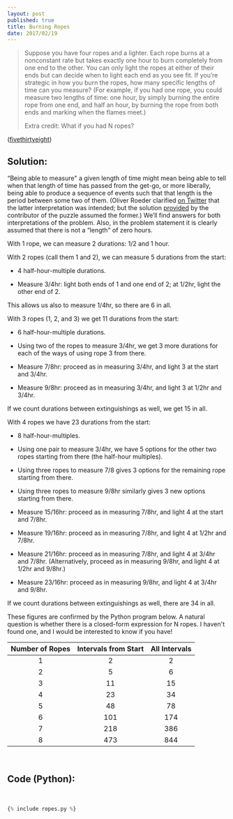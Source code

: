 ```yaml
---
layout: post
published: true
title: Burning Ropes
date: 2017/02/19
---
```

> Suppose you have four ropes and a lighter. Each rope burns at a nonconstant rate but takes exactly one hour to burn completely from one end to the other. You can only light the ropes at either of their ends but can decide when to light each end as you see fit. If you’re strategic in how you burn the ropes, how many specific lengths of time can you measure? (For example, if you had one rope, you could measure two lengths of time: one hour, by simply burning the entire rope from one end, and half an hour, by burning the rope from both ends and marking when the flames meet.)
> 
> Extra credit: What if you had N ropes?

<!--more-->

([fivethirtyeight](https://fivethirtyeight.com/features/a-riddle-how-many-crooked-politicians-are-there/))

## Solution:

“Being able to measure" a given length of time might mean being able to tell when that length of time has passed from the get-go, or more liberally, being able to produce a sequence of events such that that length is the period between some two of them. (Oliver Roeder clarified [on Twitter](https://twitter.com/ollie/status/832720620588724224) that the latter interpretation was intended; but the solution [provided](https://fivethirtyeight.com/features/two-mysteries-of-the-gold-coins/) by the contributor of the puzzle assumed the former.) We’ll find answers for both interpretations of the problem. Also, in the problem statement it is clearly assumed that there is not a “length" of zero hours.

With 1 rope, we can measure 2 durations: 1/2 and 1 hour.

With 2 ropes (call them 1 and 2), we can measure 5 durations from the start:

-   4 half-hour-multiple durations.

-   Measure 3/4hr: light both ends of 1 and one end of 2; at 1/2hr, light the other end of 2.

This allows us also to measure 1/4hr, so there are 6 in all.

With 3 ropes (1, 2, and 3) we get 11 durations from the start:

-   6 half-hour-multiple durations.

-   Using two of the ropes to measure 3/4hr, we get 3 more durations for each of the ways of using rope 3 from there.

-   Measure 7/8hr: proceed as in measuring 3/4hr, and light 3 at the start and 3/4hr.

-   Measure 9/8hr: proceed as in measuring 3/4hr, and light 3 at 1/2hr and 3/4hr.

If we count durations between extinguishings as well, we get 15 in all.

With 4 ropes we have 23 durations from the start:

-   8 half-hour-multiples.

-   Using one pair to measure 3/4hr, we have 5 options for the other two ropes starting from there (the half-hour multiples).

-   Using three ropes to measure 7/8 gives 3 options for the remaining rope starting from there.

-   Using three ropes to measure 9/8hr similarly gives 3 new options starting from there.

-   Measure 15/16hr: proceed as in measuring 7/8hr, and light 4 at the start and 7/8hr.

-   Measure 19/16hr: proceed as in measuring 7/8hr, and light 4 at 1/2hr and 7/8hr.

-   Measure 21/16hr: proceed as in measuring 7/8hr, and light 4 at 3/4hr and 7/8hr. (Alternatively, proceed as in measuring 9/8hr, and light 4 at 1/2hr and 9/8hr.)

-   Measure 23/16hr: proceed as in measuring 9/8hr, and light 4 at 3/4hr and 9/8hr.

If we count durations between extinguishings as well, there are 34 in all.

These figures are confirmed by the Python program below. A natural question is whether there is a closed-form expression for N ropes. I haven't found one, and I would be interested to know if you have!

Number of Ropes|Intervals from Start|All Intervals
:-:|:-:|:-:
1 | 2 | 2
2 | 5 | 6
3 | 11 | 15
4 | 23 | 34
5 | 48 | 78
6 | 101 | 174
7 | 218 | 386
8 | 473 | 844

<br>

## Code (Python):

<br>

```python
{% include ropes.py %}
```

<br>
